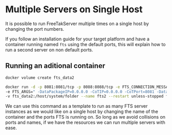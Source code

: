 # Multiple Servers on Single Host

It is possible to run FreeTakServer multiple times on a single host by changing the port numbers.

If you follow an installation guide for your target platform and have a container running named `fts` using the default ports, this will explain how to run a second server on non default ports.

## Running an aditional container

```bash
docker volume create fts_data2

docker run -d -p 8081:8081/tcp -p 8088:8088/tcp -e FTS_CONNECTION_MESSAGE="Server Connection Message" -e FTS_SAVE_COT_TO_DB="True" \ 
-e FTS_ARGS=" -DataPackageIP=0.0.0.0 -CoTIP=0.0.0.0 -CoTPort=8081 -DataPackagePort 8088" \
-v fts_data2:/host/system/folder --name fts2 --restart unless-stopped freetakteam/freetakserver:1.1.2
```

We can use this command as a template to run as many FTS server instances as we would like on a single host by changing the name of the container and the ports FTS is running on.
So long as we avoid collisions on ports and names, if we have the resources we can run multiple servers with ease.
